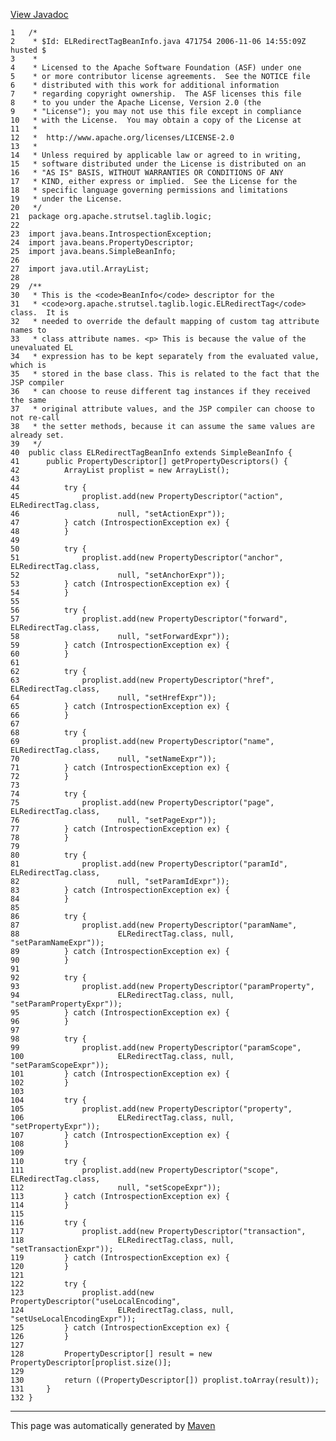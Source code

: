 [View Javadoc](../../../../../../apidocs/org/apache/strutsel/taglib/logic/ELRedirectTagBeanInfo.html.md)


    1   /*
    2    * $Id: ELRedirectTagBeanInfo.java 471754 2006-11-06 14:55:09Z husted $
    3    *
    4    * Licensed to the Apache Software Foundation (ASF) under one
    5    * or more contributor license agreements.  See the NOTICE file
    6    * distributed with this work for additional information
    7    * regarding copyright ownership.  The ASF licenses this file
    8    * to you under the Apache License, Version 2.0 (the
    9    * "License"); you may not use this file except in compliance
    10   * with the License.  You may obtain a copy of the License at
    11   *
    12   *  http://www.apache.org/licenses/LICENSE-2.0
    13   *
    14   * Unless required by applicable law or agreed to in writing,
    15   * software distributed under the License is distributed on an
    16   * "AS IS" BASIS, WITHOUT WARRANTIES OR CONDITIONS OF ANY
    17   * KIND, either express or implied.  See the License for the
    18   * specific language governing permissions and limitations
    19   * under the License.
    20   */
    21  package org.apache.strutsel.taglib.logic;
    22  
    23  import java.beans.IntrospectionException;
    24  import java.beans.PropertyDescriptor;
    25  import java.beans.SimpleBeanInfo;
    26  
    27  import java.util.ArrayList;
    28  
    29  /**
    30   * This is the <code>BeanInfo</code> descriptor for the
    31   * <code>org.apache.strutsel.taglib.logic.ELRedirectTag</code> class.  It is
    32   * needed to override the default mapping of custom tag attribute names to
    33   * class attribute names. <p> This is because the value of the unevaluated EL
    34   * expression has to be kept separately from the evaluated value, which is
    35   * stored in the base class. This is related to the fact that the JSP compiler
    36   * can choose to reuse different tag instances if they received the same
    37   * original attribute values, and the JSP compiler can choose to not re-call
    38   * the setter methods, because it can assume the same values are already set.
    39   */
    40  public class ELRedirectTagBeanInfo extends SimpleBeanInfo {
    41      public PropertyDescriptor[] getPropertyDescriptors() {
    42          ArrayList proplist = new ArrayList();
    43  
    44          try {
    45              proplist.add(new PropertyDescriptor("action", ELRedirectTag.class,
    46                      null, "setActionExpr"));
    47          } catch (IntrospectionException ex) {
    48          }
    49  
    50          try {
    51              proplist.add(new PropertyDescriptor("anchor", ELRedirectTag.class,
    52                      null, "setAnchorExpr"));
    53          } catch (IntrospectionException ex) {
    54          }
    55  
    56          try {
    57              proplist.add(new PropertyDescriptor("forward", ELRedirectTag.class,
    58                      null, "setForwardExpr"));
    59          } catch (IntrospectionException ex) {
    60          }
    61  
    62          try {
    63              proplist.add(new PropertyDescriptor("href", ELRedirectTag.class,
    64                      null, "setHrefExpr"));
    65          } catch (IntrospectionException ex) {
    66          }
    67  
    68          try {
    69              proplist.add(new PropertyDescriptor("name", ELRedirectTag.class,
    70                      null, "setNameExpr"));
    71          } catch (IntrospectionException ex) {
    72          }
    73  
    74          try {
    75              proplist.add(new PropertyDescriptor("page", ELRedirectTag.class,
    76                      null, "setPageExpr"));
    77          } catch (IntrospectionException ex) {
    78          }
    79  
    80          try {
    81              proplist.add(new PropertyDescriptor("paramId", ELRedirectTag.class,
    82                      null, "setParamIdExpr"));
    83          } catch (IntrospectionException ex) {
    84          }
    85  
    86          try {
    87              proplist.add(new PropertyDescriptor("paramName",
    88                      ELRedirectTag.class, null, "setParamNameExpr"));
    89          } catch (IntrospectionException ex) {
    90          }
    91  
    92          try {
    93              proplist.add(new PropertyDescriptor("paramProperty",
    94                      ELRedirectTag.class, null, "setParamPropertyExpr"));
    95          } catch (IntrospectionException ex) {
    96          }
    97  
    98          try {
    99              proplist.add(new PropertyDescriptor("paramScope",
    100                     ELRedirectTag.class, null, "setParamScopeExpr"));
    101         } catch (IntrospectionException ex) {
    102         }
    103 
    104         try {
    105             proplist.add(new PropertyDescriptor("property",
    106                     ELRedirectTag.class, null, "setPropertyExpr"));
    107         } catch (IntrospectionException ex) {
    108         }
    109 
    110         try {
    111             proplist.add(new PropertyDescriptor("scope", ELRedirectTag.class,
    112                     null, "setScopeExpr"));
    113         } catch (IntrospectionException ex) {
    114         }
    115 
    116         try {
    117             proplist.add(new PropertyDescriptor("transaction",
    118                     ELRedirectTag.class, null, "setTransactionExpr"));
    119         } catch (IntrospectionException ex) {
    120         }
    121 
    122         try {
    123             proplist.add(new PropertyDescriptor("useLocalEncoding",
    124                     ELRedirectTag.class, null, "setUseLocalEncodingExpr"));
    125         } catch (IntrospectionException ex) {
    126         }
    127 
    128         PropertyDescriptor[] result = new PropertyDescriptor[proplist.size()];
    129 
    130         return ((PropertyDescriptor[]) proplist.toArray(result));
    131     }
    132 }

------------------------------------------------------------------------

This page was automatically generated by [Maven](http://maven.apache.org/)
